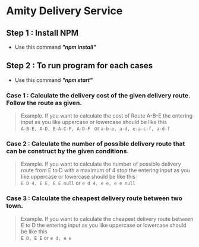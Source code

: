 # Amity Delivery Service

## Step 1 : Install NPM 

- Use this command  <i><b>"npm install"</b></i>

## Step 2 : To run program for each cases

- Use this command  <i><b>"npm start"</b></i>

### Case 1 : Calculate the delivery cost of the given delivery route. Follow the route as given.
 
> Example. If you want to calculate the cost of Route A-B-E the entering input as you like uppercase or lowercase should be like this                            
> `A-B-E, A-D, E-A-C-F, A-D-F ` or `a-b-e, a-d, e-a-c-f, a-d-f `

### Case 2 : Calculate the number of possible delivery route that can be construct by the given conditions. 

> Example. If you want to calculate the number of possible delivery route from E to D with a maximum of 4 stop the entering input as you like uppercase or lowercase should be like this                  
> ` E D 4, E E, E E null ` or ` e d 4, e e, e e null `

### Case 3 : Calculate the cheapest delivery route between two town.  

> Example. If you want to calculate the cheapest delivery route between E to D the entering input as you like uppercase or lowercase should be like this         
> ` E D, E E ` or ` e d, e e `
